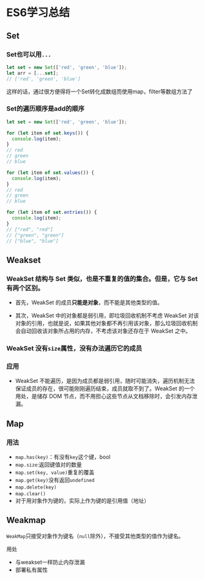 # ES6学习总结

## Set

### Set也可以用`...`

```js
let set = new Set(['red', 'green', 'blue']);
let arr = [...set];
// ['red', 'green', 'blue']
```

这样的话，通过很方便得将一个Set转化成数组而使用map，filter等数组方法了

### Set的遍历顺序是add的顺序

```js
let set = new Set(['red', 'green', 'blue']);

for (let item of set.keys()) {
  console.log(item);
}
// red
// green
// blue

for (let item of set.values()) {
  console.log(item);
}
// red
// green
// blue

for (let item of set.entries()) {
  console.log(item);
}
// ["red", "red"]
// ["green", "green"]
// ["blue", "blue"]
```

## Weakset

### WeakSet 结构与 Set 类似，也是不重复的值的集合。但是，它与 Set 有两个区别。

- 首先，WeakSet 的成员**只能是对象**，而不能是其他类型的值。

- 其次，WeakSet 中的对象都是弱引用，即垃圾回收机制不考虑 WeakSet 对该对象的引用，也就是说，如果其他对象都不再引用该对象，那么垃圾回收机制会自动回收该对象所占用的内存，不考虑该对象还存在于 WeakSet 之中。

### WeakSet 没有`size`属性，没有办法遍历它的成员

### 应用

- WeakSet 不能遍历，是因为成员都是弱引用，随时可能消失，遍历机制无法保证成员的存在，很可能刚刚遍历结束，成员就取不到了。WeakSet 的一个用处，是储存 DOM 节点，而不用担心这些节点从文档移除时，会引发内存泄漏。

## Map

### 用法

- `map.has(key)`：有没有`key`这个键，bool
- `map.size`:返回键值对的数量
- `map.set(key, value)`重复的覆盖
- `map.get(key)`没有返回`undefined`
- `map.delete(key)`
- `map.clear()`
- 对于用对象作为键的，实际上作为键的是引用值（地址）

## Weakmap

`WeakMap`只接受对象作为键名（`null`除外），不接受其他类型的值作为键名。

用处

- 与weakset一样防止内存泄漏
- 部署私有属性

